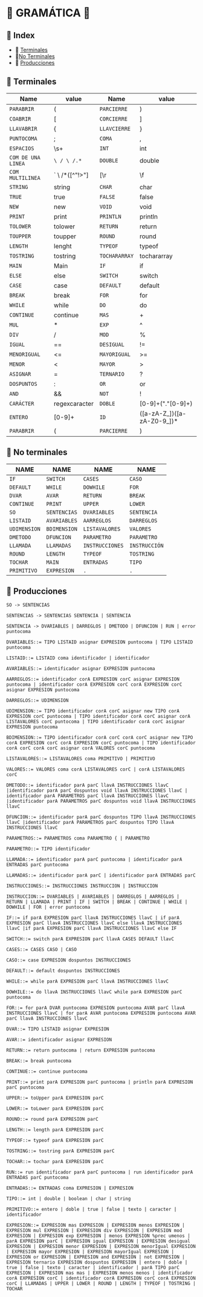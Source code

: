 :seedling: GRAMÁTICA  :seedling:
=================

##  :file_folder:  Index  
-  :file_folder: [Terminales](#terminales)
-  :file_folder:[No Terminales](#noterminales)
-  :file_folder: [Producciones](#producciones)

<div id='terminales'/>

## :open_file_folder: Terminales
   
   
   | **Name** | **value** | **Name** | **value** | 
   |-------|---------|-------|---------|
   | `PARABRIR` | (  | `PARCIERRE` | )
   | `COABRIR` | [  | `CORCIERRE` | ]
   | `LLAVABRIR` | { | `LLAVCIERRE` | }
   | `PUNTOCOMA` | ; | `COMA` | ,
   |`ESPACIOS`  | \s+  | `INT`     |  int
   | `COM DE UNA LINEA`        |  `\ / \ /.*`| `DOUBLE`    | double
   |`COM MULTILINEA`       | ` \ /\*([^"!>"]|[\r|\f|\s|\t|\n])*\*\/ ` | `BOOLEAN`    | boolean 
   | `STRING`     |  string | `CHAR`   | char
   | `TRUE`    | true | `FALSE` | false
   | `NEW`    | new  | `VOID` | void
   | `PRINT`   | print | `PRINTLN`   |  println
   | `TOLOWER` | tolower  | `RETURN` | return
   | `TOUPPER` | toupper | `ROUND`   |  round
   | `LENGTH`     |  lenght | `TYPEOF`   | typeof
   | `TOSTRING`    | tostring | `TOCHARARRAY` | tochararray
   | `MAIN`    | Main  | `IF` | if
   | `ELSE`   | else | `SWITCH`   |  switch
   | `CASE` | case  | `DEFAULT` | default
   | `BREAK` | break | `FOR`   |  for
   | `WHILE`   | while | `DO`   |  do
   | `CONTINUE` | continue  | `MAS` | +
   | `MUL` | *  | `EXP` | ^
   | `DIV` | /  | `MOD` | %
   | `IGUAL` | ==  | `DESIGUAL` | !=
   | `MENORIGUAL` | <=  | `MAYORIGUAL` | >=
   | `MENOR` | <  | `MAYOR` | >
   | `ASIGNAR` | =  | `TERNARIO` | ?
   | `DOSPUNTOS` | :  | `OR` | or
   | `AND` | &&  | `NOT` | !
   | `CARÁCTER` | regexcaracter  | `DOBLE` | [0-9]+("."[0-9]+)
   | `ENTERO` | [0-9]+  | `ID` | ([a-zA-Z_])([a-zA-Z0-9_])*
   | `PARABRIR` | (  | `PARCIERRE` | )




   
   
   

<div id='noterminales'/>

## :open_file_folder: No terminales

   | **NAME**    |    **NAME** |    **NAME** |    **NAME** 
   |---------------|----------------|---------------|----------------|
   | `IF`        |  `SWITCH`       | `CASES` | `CASO`     
   | `DEFAULT`        | `WHILE` | `DOWHILE`        |   `FOR` 
   |`DVAR`          | `AVAR`    | `RETURN`   |   `BREAK`  
   |`CONTINUE`|  `PRINT`      | `UPPER`        |  `LOWER` 
   |`SO`          | `SENTENCIAS`   | `DVARIABLES`   |   `SENTENCIA`  
   |`LISTAID`|  `AVARIABLES`      | `AARREGLOS`        |  `DARREGLOS`       
   | `UDIMENSION` | `BDIMENSION`     | `LISTAVALORES`        | `VALORES` 
   | `DMETODO`        |   `DFUNCION`  |`PARAMETRO`          | `PARAMETRO`   
   | `LLAMADA`   |   `LLAMADAS`  |`INSTRUCCIONES`|  `INSTRUCCIÓN`      
   | `ROUND` | `LENGTH`     | `TYPEOF`        | `TOSTRING` 
   | `TOCHAR`        |   `MAIN` | `ENTRADAS` | `TIPO`     
   | `PRIMITIVO`        | `EXPRESION` | `.` | `.`     
   







<div id='producciones'/>

## :open_file_folder: Producciones
`SO -> SENTENCIAS  `

`SENTENCIAS -> SENTENCIAS SENTENCIA
 | SENTENCIA`
 
`SENTENCIA -> DVARIABLES
 | DARREGLOS
 | DMETODO
 | DFUNCION
 | RUN
 | error puntocoma`
 
`DVARIABLES::= TIPO LISTAID asignar EXPRESION puntocoma
 | TIPO LISTAID puntocoma`
 
`LISTAID::= LISTAID coma identificador
 | identificador`
 
`AVARIABLES::= identificador asignar EXPRESION puntocoma`

`AARREGLOS::= identificador corA EXPRESION corC asignar EXPRESION puntocoma
| identificador corA EXPRESION corC corA EXPRESION corC asignar EXPRESION
puntocoma`

`DARREGLOS::= UDIMENSION`

`UDIMENSION::= TIPO identificador corA corC asignar new TIPO corA EXPRESION
corC puntocoma
 | TIPO identificador corA corC asignar corA LISTAVALORES corC puntocoma
 | TIPO identificador corA corC asignar EXPRESION puntocoma`
 
`BDIMENSION::= TIPO identificador corA corC corA corC asignar new TIPO corA
EXPRESION corC corA EXPRESION corC puntocoma
 | TIPO identificador corA corC corA corC asignar corA VALORES corC puntocoma`
 
`LISTAVALORES::= LISTAVALORES coma PRIMITIVO
 | PRIMITIVO`
 
`VALORES::= VALORES coma corA LISTAVALORES corC
 | corA LISTAVALORES corC`

`DMETODO::= identificador parA parC llavA INSTRUCCIONES llavC
 |identificador parA parC dospuntos void llavA INSTRUCCIONES llavC
 | identificador parA PARAMETROS parC llavA INSTRUCCIONES llavC
 |identificador parA PARAMETROS parC dospuntos void llavA INSTRUCCIONES
llavC`

`DFUNCION::= identificador parA parC dospuntos TIPO llavA INSTRUCCIONES llavC
|identificador parA PARAMETROS parC dospuntos TIPO llavA INSTRUCCIONES llavC`

`PARAMETROS::= PARAMETROS coma PARAMETRO {
 | PARAMETRO`

`PARAMETRO::= TIPO identificador`

`LLAMADA::= identificador parA parC puntocoma
 | identificador parA ENTRADAS parC puntocoma`
 
`LLAMADAS::= identificador parA parC
 | identificador parA ENTRADAS parC`
 
`INSTRUCCIONES::= INSTRUCCIONES INSTRUCCION
 | INSTRUCCION`
 
`INSTRUCCION::= DVARIABLES
 | AVARIABLES
 | DARREGLOS
 | AARREGLOS
 | RETURN
 | LLAMADA
 | PRINT
 | IF
 | SWITCH
 | BREAK
 | CONTINUE
 | WHILE
 | DOWHILE
 | FOR
 | error puntocoma`

`IF::= if parA EXPRESION parC llavA INSTRUCCIONES llavC
 | if parA EXPRESION parC llavA INSTRUCCIONES llavC else llavA INSTRUCCIONES
llavC
|if parA EXPRESION parC llavA INSTRUCCIONES llavC else IF`

`SWITCH::= switch parA EXPRESION parC llavA CASES DEFAULT llavC`

`CASES::= CASES CASO
 | CASO`
 
`CASO::= case EXPRESION dospuntos INSTRUCCIONES`

`DEFAULT::= default dospuntos INSTRUCCIONES`

`WHILE::= while parA EXPRESION parC llavA INSTRUCCIONES llavC`

`DOWHILE::= do llavA INSTRUCCIONES llavC while parA EXPRESION parC
puntocoma`

`FOR::= for parA DVAR puntocoma EXPRESION puntocoma AVAR parC llavA
INSTRUCCIONES llavC
| for parA AVAR puntocoma EXPRESION puntocoma AVAR parC llavA
INSTRUCCIONES llavC`

`DVAR::= TIPO LISTAID asignar EXPRESION`

`AVAR::= identificador asignar EXPRESION`

`RETURN::= return puntocoma
 | return EXPRESION puntocoma`
 
`BREAK::= break puntocoma`

`CONTINUE::= continue puntocoma`

`PRINT::= print parA EXPRESION parC puntocoma
 | println parA EXPRESION parC puntocoma`
 
`UPPER::= toUpper parA EXPRESION parC`

`LOWER::= toLower parA EXPRESION parC`

`ROUND::= round parA EXPRESION parC`

`LENGTH::= length parA EXPRESION parC`

`TYPEOF::= typeof parA EXPRESION parC`

`TOSTRING::= tostring parA EXPRESION parC`

`TOCHAR::= tochar parA EXPRESION parC`

`RUN::= run identificador parA parC puntocoma
 | run identificador parA ENTRADAS parC puntocoma`
 
`ENTRADAS::= ENTRADAS coma EXPRESION
 | EXPRESION`
 
`TIPO::= int
 | double
 | boolean
 | char
 | string`
 
`PRIMITIVO::= entero
 | doble
 | true
 | false
 | texto
 | caracter
 | identificador`
 
`EXPRESION::= EXPRESION mas EXPRESION
 | EXPRESION menos EXPRESION
 | EXPRESION mul EXPRESION
 | EXPRESION div EXPRESION
 | EXPRESION mod EXPRESION
 | EXPRESION exp EXPRESION
 | menos EXPRESION %prec umenos
 | parA EXPRESION parC
 | EXPRESION igual EXPRESION
 | EXPRESION desigual EXPRESION
 | EXPRESION menor EXPRESION
 | EXPRESION menorIgual EXPRESION
 | EXPRESION mayor EXPRESION
 | EXPRESION mayorIgual EXPRESION
 | EXPRESION or EXPRESION
 | EXPRESION and EXPRESION
 | not EXPRESION
 | EXPRESION ternario EXPRESION dospuntos EXPRESION
 | entero
 | doble
 | true
 | false
 | texto
 | caracter
 | identificador
 | parA TIPO parC EXPRESION
 | EXPRESION mas mas
 | EXPRESION menos menos
 | identificador corA EXPRESION corC
 | identificador corA EXPRESION corC corA EXPRESION corC
 | LLAMADAS
 | UPPER
 | LOWER
 | ROUND
 | LENGTH
 | TYPEOF
 | TOSTRING
 | TOCHAR`




